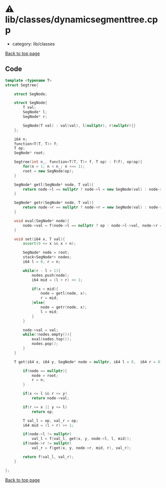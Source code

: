 <!-- mathjax config similar to math.stackexchange -->
<script type="text/javascript" async
  src="https://cdnjs.cloudflare.com/ajax/libs/mathjax/2.7.5/MathJax.js?config=TeX-MML-AM_CHTML">
</script>
<script type="text/x-mathjax-config">
  MathJax.Hub.Config({
    TeX: { equationNumbers: { autoNumber: "AMS" }},
    tex2jax: {
      inlineMath: [ ['$','$'] ],
      processEscapes: true
    },
    "HTML-CSS": { matchFontHeight: false },
    displayAlign: "left",
    displayIndent: "2em"
  });
</script>

<script type="text/javascript" src="https://cdnjs.cloudflare.com/ajax/libs/jquery/3.4.1/jquery.min.js"></script>
<script src="https://cdn.jsdelivr.net/npm/jquery-balloon-js@1.1.2/jquery.balloon.min.js" integrity="sha256-ZEYs9VrgAeNuPvs15E39OsyOJaIkXEEt10fzxJ20+2I=" crossorigin="anonymous"></script>
<script type="text/javascript" src="../../../assets/js/copy-button.js"></script>
<link rel="stylesheet" href="../../../assets/css/copy-button.css" />


# :warning: lib/classes/dynamicsegmenttree.cpp
* category: lib/classes


[Back to top page](../../../index.html)



## Code
```cpp
template <typename T>
struct Segtree{

    struct SegNode;

    struct SegNode{
        T val;
        SegNode* l;
        SegNode* r;

        SegNode(T val) : val(val), l(nullptr), r(nullptr){}
    };

    i64 n;
    function<T(T, T)> f;
    T op;
    SegNode* root;

    Segtree(int n_, function<T(T, T)> f, T op) : f(f), op(op){
        for(n = 1; n < n_; n <<= 1);
        root = new SegNode(op);
    }

    SegNode* getl(SegNode* node, T val){
        return node->l == nullptr ? node->l = new SegNode(val) : node->l;
    }

    SegNode* getr(SegNode* node, T val){
        return node->r == nullptr ? node->r = new SegNode(val) : node->r;
    }

    void eval(SegNode* node){
        node->val = f(node->l == nullptr ? op : node->l->val, node->r == nullptr ? op : node->r->val);
    }

    void set(i64 x, T val){
        assert(0 <= x && x < n);

        SegNode* node = root;
        stack<SegNode*> nodes;
        i64 l = 0, r = n;

        while(r - l > 1){
            nodes.push(node);
            i64 mid = (l + r) >> 1;

            if(x < mid){
                node = getl(node, x);
                r = mid;
            }else{
                node = getr(node, x);
                l = mid;
            }
        }

        node->val = val;
        while(!nodes.empty()){
            eval(nodes.top());
            nodes.pop();
        }
    }

    T get(i64 x, i64 y, SegNode* node = nullptr, i64 l = 0,  i64 r = 0){

        if(node == nullptr){
            node = root;
            r = n;
        }

        if(x <= l && r <= y)
            return node->val;

        if(r <= x || y <= l)
            return op;

        T val_l = op, val_r = op;
        i64 mid = (l + r) >> 1;

        if(node->l != nullptr)
            val_l = f(val_l, get(x, y, node->l, l, mid));
        if(node->r != nullptr)
            val_r = f(get(x, y, node->r, mid, r), val_r);

        return f(val_l, val_r);
    }

};


```

[Back to top page](../../../index.html)

